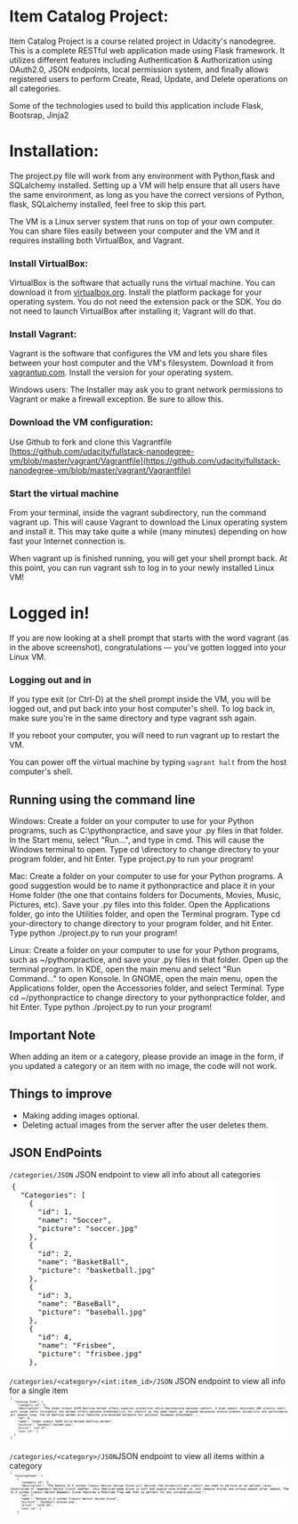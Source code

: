 # Item Catalog Project:

Item Catalog Project is a course related project in Udacity's nanodegree. This is a complete RESTful web application made using Flask framework. It utilizes different features including Authentication & Authorization using OAuth2.0, JSON endpoints, local permission system, and finally allows registered users to perform Create, Read, Update, and Delete operations on all categories.

Some of the technologies used to build this application include Flask, Bootsrap, Jinja2

# Installation:

The project.py file will work from any environment with Python,flask and SQLalchemy installed. Setting up a VM will help ensure that all users have the same environment, as long as you have the correct versions of Python, flask, SQLalchemy installed, feel free to skip this part.

The VM is a Linux server system that runs on top of your own computer. You can share files easily between your computer and the VM and it requires installing both VirtualBox, and Vagrant.

### Install VirtualBox:
VirtualBox is the software that actually runs the virtual machine. You can download it from [virtualbox.org](Virtualbox.org). Install the platform package for your operating system. You do not need the extension pack or the SDK. You do not need to launch VirtualBox after installing it; Vagrant will do that.

### Install Vagrant:
Vagrant is the software that configures the VM and lets you share files between your host computer and the VM's filesystem. Download it from [vagrantup.com](vagrantup.com). Install the version for your operating system.

Windows users: The Installer may ask you to grant network permissions to Vagrant or make a firewall exception. Be sure to allow this.


### Download the VM configuration:
Use Github to fork and clone this Vagrantfile [https://github.com/udacity/fullstack-nanodegree-vm/blob/master/vagrant/Vagrantfile](https://github.com/udacity/fullstack-nanodegree-vm/blob/master/vagrant/Vagrantfile)


### Start the virtual machine
From your terminal, inside the vagrant subdirectory, run the command vagrant up. This will cause Vagrant to download the Linux operating system and install it. This may take quite a while (many minutes) depending on how fast your Internet connection is.

When vagrant up is finished running, you will get your shell prompt back. At this point, you can run vagrant ssh to log in to your newly installed Linux VM!


# Logged in!

If you are now looking at a shell prompt that starts with the word vagrant (as in the above screenshot), congratulations — you've gotten logged into your Linux VM.


### Logging out and in
If you type exit (or Ctrl-D) at the shell prompt inside the VM, you will be logged out, and put back into your host computer's shell. To log back in, make sure you're in the same directory and type vagrant ssh again.

If you reboot your computer, you will need to run vagrant up to restart the VM.

You can power off the virtual machine by typing `vagrant halt` from the host computer's shell.


## Running using the command line
Windows:
Create a folder on your computer to use for your Python programs, such as C:\pythonpractice, and save your .py files in that folder.
In the Start menu, select "Run...", and type in cmd. This will cause the Windows terminal to open.
Type cd \directory to change directory to your program folder, and hit Enter.
Type project.py to run your program!

Mac:
Create a folder on your computer to use for your Python programs. A good suggestion would be to name it pythonpractice and place it in your Home folder (the one that contains folders for Documents, Movies, Music, Pictures, etc). Save your .py files into this folder.
Open the Applications folder, go into the Utilities folder, and open the Terminal program.
Type cd your-directory to change directory to your program folder, and hit Enter.
Type python ./project.py to run your program!

Linux:
Create a folder on your computer to use for your Python programs, such as ~/pythonpractice, and save your .py files in that folder.
Open up the terminal program. In KDE, open the main menu and select "Run Command..." to open Konsole. In GNOME, open the main menu, open the Applications folder, open the Accessories folder, and select Terminal.
Type cd ~/pythonpractice to change directory to your pythonpractice folder, and hit Enter.
Type python ./project.py to run your program!

## Important Note
When adding an item or a category, please provide an image in the form, if you updated a category or an item with no image, the code will not work.

## Things to improve
- Making adding images optional.
- Deleting actual images from the server after the user deletes them.

## JSON EndPoints
`/categories/JSON` JSON endpoint to view all info about all categories
![alt text](https://github.com/AhmedElkashef02/Item-Catalogue/blob/master/assets/categoriesJSON.png)


`/categories/<category>/<int:item_id>/JSON` JSON endpoint to view all info for a single item
![alt text](https://github.com/AhmedElkashef02/Item-Catalogue/blob/master/assets/singleItemJSON.png)


`/categories/<category>/JSON`JSON endpoint to view all items within a category
![alt text](https://github.com/AhmedElkashef02/Item-Catalogue/blob/master/assets/SingleCategoryJSON.png)
